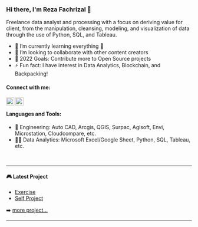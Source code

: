 ### Hi there, I'm Reza Fachrizal 👋 

Freelance data analyst and processing with a focus on deriving value for client, from the manipulation, cleansing, modeling, and visualization of data through the use of Python, SQL, and Tableau.

- 🌱 I’m currently learning everything 🤣
- 👯 I’m looking to collaborate with other content creators
- 🥅 2022 Goals: Contribute more to Open Source projects
- ⚡ Fun fact: I have interest in Data Analytics, Blockchain, and Backpacking!

#### Connect with me:

[<img align="left" alt="LinkedIn" width="22px" src="https://cdn.jsdelivr.net/npm/simple-icons@v3/icons/linkedin.svg" />][linkedin]
[<img align="left" alt="Instagram" width="22px" src="https://cdn.jsdelivr.net/npm/simple-icons@v3/icons/instagram.svg" />][instagram]

<br />

#### Languages and Tools:

- 👷 Engineering: Auto CAD, Arcgis, QGIS, Surpac, Agisoft, Envi, Microstation, Cloudcompare, etc.
- 👨‍💻 Data Analytics: Microsoft Excel/Google Sheet, Python, SQL, Tableau, etc.

<br />

---

#### 🎮 Latest Project

<!-- PROJECT:START -->
- [Exercise](https://github.com/rfachrizal)
- [Self Project](https://github.com/rfachrizal)

➡️ [more project...](https://github.com/rfachrizal)

---


[instagram]: https://www.instagram.com/fachrezal/]
[linkedin]: https://www.linkedin.com/in/reza-fachrizal-679178197/]
